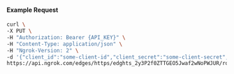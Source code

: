 <!-- Code generated for API Clients. DO NOT EDIT. -->

#### Example Request

```bash
curl \
-X PUT \
-H "Authorization: Bearer {API_KEY}" \
-H "Content-Type: application/json" \
-H "Ngrok-Version: 2" \
-d '{"client_id":"some-client-id","client_secret":"some-client-secret","enabled":true,"issuer":"https://accounts.google.com","scopes":["profile"]}' \
https://api.ngrok.com/edges/https/edghts_2y3P2f0ZTTGEO5Jwaf2wNoPWJUR/routes/edghtsrt_2y3P2asduH1oebC7rqM0Or8sgCz/oidc
```
